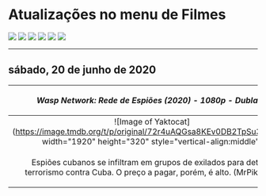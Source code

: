 <!--Copias não serão toleradas-->
# Atualizações no menu de Filmes
[![](https://tinyurl.com/ybcutyjq)](http://bit.ly/zipikachu) [![](https://tinyurl.com/ydcxhx7f)](http://bit.ly/repokachu) [![](https://tinyurl.com/ybaflaxt)](https://vkodi.net/repo/) [![](https://tinyurl.com/ybja3588)](https://tinyurl.com/grupopikachu) [![](https://tinyurl.com/y83so6xr)](https://t.me/addonpikachu)  [![](https://tinyurl.com/yckqgysp)](https://linktr.ee/addonpikachu)
___
## sábado, 20 de junho de 2020
| <p align="center">*Wasp Network: Rede de Espiões (2020) - 1080p - Dublado*</p> |
|:-------------:|
| ![Image of Yaktocat](https://image.tmdb.org/t/p/original/72r4uAQGsa8KEv0DB2TpSu31lEB.jpg  width="1920" height="320" style="vertical-align:middle") | 
| <p align="center">Espiões cubanos se infiltram em grupos de exilados para deter o terrorismo contra Cuba. O preço a pagar, porém, é alto. (MrPikachu)</p> |

